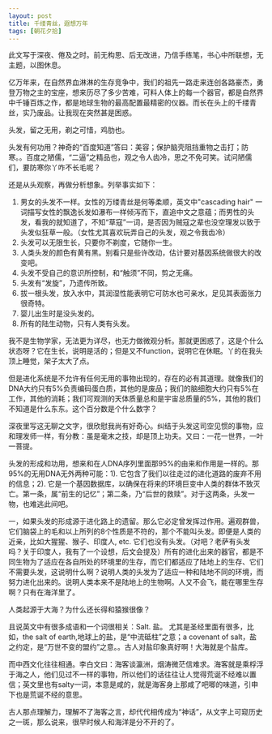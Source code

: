 ```yaml
---
layout: post
title: 千缕青丝，遐想万年
tags: [朝花夕拾]
---
```


 此文写于深夜、倦及之时。前无构思、后无改进，乃信手练笔，书心中所联想，无主题，以图休息。

亿万年来，在自然界血淋淋的生存竞争中，我们的祖先一路走来连创各路豪杰，勇登万物之主的宝座，想来历尽了多少苦难，可料人体上的每一个器官，都是自然界中千锤百炼之作，都是地球生物的最高配置最精密的仪器。而长在头上的千缕青丝，实乃废品。让我现在突然甚是困惑。

头发，留之无用，剃之可惜，鸡肋也。

头发有何功用？神奇的“百度知道”答曰：美容；保护脑壳阻挡重物之击打；防寒。。百度之陋儒，“二逼”之精品也，观之令人齿冷，思之不免可笑。试问陋儒们，要防寒你丫咋不长毛呢？

还是从头观察，再做分析想象。列举事实如下：

1. 男女的头发不一样。女性的万缕青丝是何等柔顺，英文中"cascading hair" 一词描写女性的飘逸长发如瀑布一样倾泻而下，直追中文之意蕴；而男性的头发，看我的就知道了，不知“草寇”一词，是否因为贼寇之辈也没空理发以致于头发似狂草一般。（女性尤其喜欢玩弄自己的头发，观之令我齿冷）
2. 头发可以无限生长，只要你不剃度，它随你一生。
3. 人类头发的颜色有黄有黑。别看只是些许改动，估计要对基因系统做很大的改变吧。
4. 头发不受自己的意识所控制，和“触须”不同，剪之无痛。
5. 头发有“发旋”，乃遗传所致。
6. 拔一根头发，放入水中，其润湿性能表明它可防水也可亲水，足见其表面张力很奇特。
7. 婴儿出生时是没头发的。
8. 所有的陆生动物，只有人类有头发。

我不是生物学家，无法更为详尽，也无力做微观分析。那就更困惑了，这是个什么状态呀？它在生长，说明是活的；但是又不function，说明它在休眠。丫的在我头顶上睡觉，架子太大了点。

但是进化系统是不允许有任何无用的事物出现的，存在的必有其道理。就像我们的DNA大约只有5%负责编码蛋白质，其他的是废品；我们的脑细胞大约只有5%在工作，其他的消耗；我们可观测的天体质量总和是宇宙总质量的5%，其他的我们不知道是什么东东。这个百分数是个什么数字？

深夜里写这无聊之文字，很欣慰我尚有好奇心。纠结于头发这司空见惯的事物，应和理发师一样，有分教：虽是毫末之技，却是顶上功夫。又曰：一花一世界，一叶一菩提。

头发的形成和功用，想来和在人DNA序列里面那95%的由来和作用是一样的。那95%的无用DNA无外两种可能：1). 它包含了我们以往走过的进化道路的废弃不用的信息；2). 它是一个基因数据库，以确保在将来的环境巨变中人类的群体不致灭亡。第一条，属“前生的记忆”；第二条，乃“后世的救赎”。对于这两条，头发一物，也难逃此间吧。

一，如果头发的形成源于进化路上的遗留。那么它必定曾发挥过作用。遍观群兽，它们脑袋上的毛和以上所列的8个性质是不符的，那个不能叫头发。即便是人类的近亲，比如大猩猩、猴子、印度人, etc. 它们也没有头发。（对吧？老萨有头发吗？关于印度人，我有了一个设想，后文会提及）所有的进化出来的器官，都是不同生物为了适应在各自所处的环境里的生存，而它们都适应了陆地上的生存、它们不需要头发，这说明什么啊？说明人类的头发为了适应一种和陆地不同的环境，而努力进化出来的。说明人类本来不是陆地上的生物啊。人又不会飞，能在哪里生存啊？只有在海洋里了。

人类起源于大海？为什么还长得和猿猴很像？

且说英文中有很多成语和一个词很相关：Salt. 盐。 尤其是圣经里面有很多，比如，the salt of earth,地球上的盐，是“中流砥柱”之意；a covenant of salt，盐之约定，是“万世不变的盟约”之意。。古人对盐印象真好啊！大海就是个盐库。

而中西文化往往相通。李白文曰：海客谈瀛洲，烟涛微茫信难求。海客就是乘桴浮于海之人，他们见过不一样的事物，所以他们的话往往让人觉得荒诞不经难以置信；英文里也有salty一词，本意是咸的，就是海客身上那咸了吧唧的味道，引申下也是荒诞不经的意思。

古人那点理解力，理解不了海客之言，却代代相传成为“神话”，从文字上可窥历史之一斑，那么说来，很早时候人和海洋是分不开的了。